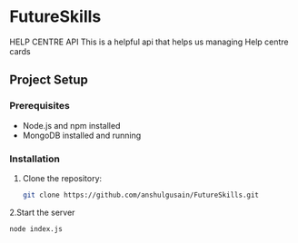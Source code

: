 # FutureSkills

HELP CENTRE API
This is a helpful api that helps us managing Help centre cards

## Project Setup

### Prerequisites
- Node.js and npm installed
- MongoDB installed and running

### Installation

1. Clone the repository:
   ```bash
   git clone https://github.com/anshulgusain/FutureSkills.git

2.Start the server
  ```bash
  node index.js
  